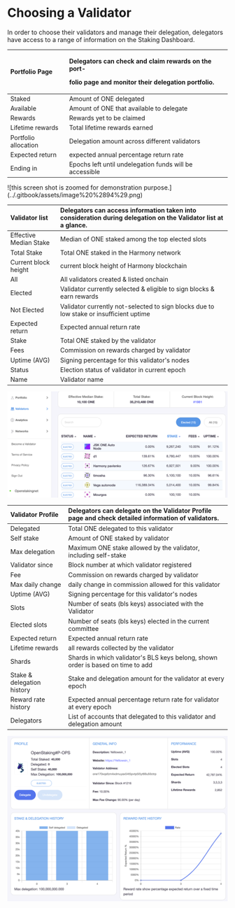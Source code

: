 # Choosing a Validator

In order to choose their validators and manage their delegation, delegators have access to a range of information on the Staking Dashboard.

<table>
  <thead>
    <tr>
      <th style="text-align:left"><b>Portfolio Page</b>
      </th>
      <th style="text-align:left">
        <p>Delegators can check and claim rewards on the port-</p>
        <p>folio page and monitor their delegation portfolio.</p>
      </th>
    </tr>
  </thead>
  <tbody>
    <tr>
      <td style="text-align:left">Staked</td>
      <td style="text-align:left">Amount of ONE delegated</td>
    </tr>
    <tr>
      <td style="text-align:left">Available</td>
      <td style="text-align:left">Amount of ONE that available to delegate</td>
    </tr>
    <tr>
      <td style="text-align:left">Rewards</td>
      <td style="text-align:left">Rewards yet to be claimed</td>
    </tr>
    <tr>
      <td style="text-align:left">Lifetime rewards</td>
      <td style="text-align:left">Total lifetime rewards earned</td>
    </tr>
    <tr>
      <td style="text-align:left">Portfolio allocation</td>
      <td style="text-align:left">Delegation amount across different validators</td>
    </tr>
    <tr>
      <td style="text-align:left">Expected return</td>
      <td style="text-align:left">expected annual percentage return rate</td>
    </tr>
    <tr>
      <td style="text-align:left">Ending in</td>
      <td style="text-align:left">Epochs left until undelegation funds will be accessible</td>
    </tr>
  </tbody>
</table>![this screen shot is zoomed for demonstration purpose.](../.gitbook/assets/image%20%2894%29.png)

| **Validator list** | Delegators can access information taken into consideration during delegation on the Validator list at a glance. |
| :--- | :--- |
| Effective Median Stake | Median of ONE staked among the top elected slots |
| Total Stake | Total ONE staked in the Harmony network  |
| Current block height | current block height of Harmony blockchain |
| All | All validators created & listed onchain |
| Elected | Validator currently selected & eligible to sign blocks & earn rewards |
| Not Elected | Validator currently not-selected to sign blocks due to low stake or insufficient uptime |
| Expected return | Expected annual return rate |
| Stake | Total ONE staked by the validator |
| Fees | Commission on rewards charged by validator  |
| Uptime \(AVG\) | Signing percentage for this validator's nodes  |
| Status | Election status of validator in current epoch  |
| Name | Validator name |

![this screen shot is zoomed for demonstration purpose.](../.gitbook/assets/image%20%2871%29.png)

| **Validator Profile** | Delegators can delegate on the Validator Profile page and check detailed information of validators. |
| :--- | :--- |
| Delegated | Total ONE delegated to this validator |
| Self stake | Amount of ONE staked by validator |
| Max delegation | Maximum ONE stake allowed by the validator, including self-stake |
| Validator since | Block number at which validator registered |
| Fee | Commission on rewards charged by validator |
| Max daily change | daily change in commission allowed for this validator |
| Uptime \(AVG\) | Signing percentage for this validator's nodes |
| Slots | Number of seats \(bls keys\) associated with the Validator |
| Elected slots | Number of seats \(bls keys\) elected in the current committee |
| Expected return | Expected annual return rate |
| Lifetime rewards | all rewards collected by the validator |
| Shards | Shards in which validator's BLS keys belong, shown order is based on time to add |
| Stake & delegation history | Stake and delegation amount for the validator at every epoch |
| Reward rate history | Expected annual percentage return rate for validator at every epoch |
| Delegators | List of accounts that delegated to this validator and delegation amount |

![this screen shot is zoomed for demonstration purpose.](../.gitbook/assets/image%20%28160%29.png)

